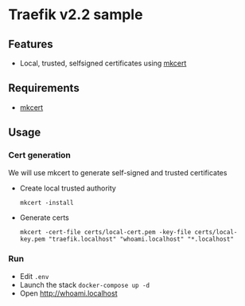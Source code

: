 # Traefik v2.2 sample

## Features

- Local, trusted, selfsigned certificates using [mkcert](https://github.com/FiloSottile/mkcert)

## Requirements

- [mkcert](https://github.com/FiloSottile/mkcert)

## Usage

### Cert generation

We will use mkcert to generate self-signed and trusted certificates

- Create local trusted authority

      mkcert -install
- Generate certs

      mkcert -cert-file certs/local-cert.pem -key-file certs/local-key.pem "traefik.localhost" "whoami.localhost" "*.localhost" 

### Run

- Edit `.env`
- Launch the stack `docker-compose up -d`
- Open http://whoami.localhost